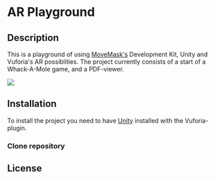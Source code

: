 # AR Playground

## Description
This is a playground of using [MoveMask's](https://www.moviemask.io/) Development Kit, Unity and Vuforia's AR possiblities.
The project currently consists of a start of a Whack-A-Mole game, and a PDF-viewer.

![](https://i.imgur.com/6WDi1Sw.jpg)

## Installation
To install the project you need to have [Unity](https://unity3d.com/) installed with the Vuforia-plugin.

### Clone repository

## License

